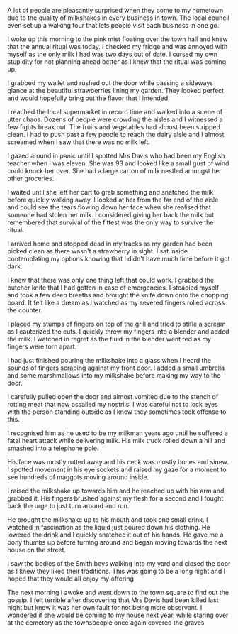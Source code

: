 A lot of people are pleasantly surprised when they come to my hometown due to the quality of milkshakes in every business in town. The local council even set up a walking tour that lets people visit each business in one go. 

I woke up this morning to the pink mist floating over the town hall and knew that the annual ritual was today. I checked my fridge and was annoyed with myself as the only milk I had was two days out of date. I cursed my own stupidity for not planning ahead better as I knew that the ritual was coming up.

I grabbed my wallet and rushed out the door while passing a sideways glance at the beautiful strawberries lining my garden. They looked perfect and would hopefully bring out the flavor that I intended.

I reached the local supermarket in record time and walked into a scene of utter chaos. Dozens of people were crowding the aisles and I witnessed a few fights break out.  The fruits and vegetables had almost been stripped clean. I had to push past a few people to reach the dairy aisle and I almost screamed when I saw that there was no milk left.

I gazed around in panic until I spotted Mrs Davis who had been my English teacher when I was eleven. She was 93 and looked like a small gust of wind could knock her over. She had a large carton of milk nestled amongst her other groceries. 

I waited until she left her cart to grab something and snatched the milk before quickly walking away. I looked at her from the far end of the aisle and could see the tears flowing down her face when she realised that someone had stolen her milk. I considered giving her back the milk but remembered that survival of the fittest was the only way to survive the ritual.

I arrived home and stopped dead in my tracks as my garden had been picked clean as there wasn't a strawberry in sight. I sat inside contemplating my options knowing that I didn't have much time before it got dark.

I knew that there was only one thing left that could work. I grabbed the butcher knife that I had gotten in case of emergencies. I steadied myself and took a few deep breaths and brought the knife down onto the chopping board. It felt like a dream as I watched as my severed fingers rolled across the counter.

I placed my stumps of fingers on top of the grill and tried to stifle a scream as I cauterized the cuts. I quickly threw my fingers into a blender and added the milk. I watched in regret as the fluid in the blender went red as my fingers were torn apart.

I had just finished pouring the milkshake into a glass when I heard the sounds of fingers scraping against my front door. I added a small umbrella and some marshmallows into my milkshake before making my way to the door.

I carefully pulled open the door and almost vomited due to the stench of rotting meat that now assailed my nostrils. I was careful not to lock eyes with the person standing outside as I knew they sometimes took offense to this.

I recognised him as he used to be my milkman years ago until he suffered a fatal heart attack while delivering milk. His milk truck rolled down a hill and smashed into a telephone pole. 

His face was mostly rotted away and his neck was mostly bones and sinew. I spotted movement in his eye sockets and raised my gaze for a moment to see hundreds of maggots moving around inside. 

I raised the milkshake up towards him and he reached up with his arm and grabbed it. His fingers brushed against my flesh for a second and I fought back the urge to just turn around and run.

He brought the milkshake up to his mouth and took one small drink. I watched in fascination as the liquid just poured down his clothing. He lowered the drink and I quickly snatched it out of his hands. He gave me a bony thumbs up before turning around and began moving towards the next house on the street.

I saw the bodies of the Smith boys walking into my yard and closed the door as I knew they liked their traditions. This was going to be a long night and I hoped that they would all enjoy my offering 

The next morning I awoke and went down to the town square to find out the gossip. I felt terrible after discovering that Mrs Davis had been killed last night but knew it was her own fault for not being more observant. I wondered if she would be coming to my house next year, while staring over at the cemetery as the townspeople once again covered the graves